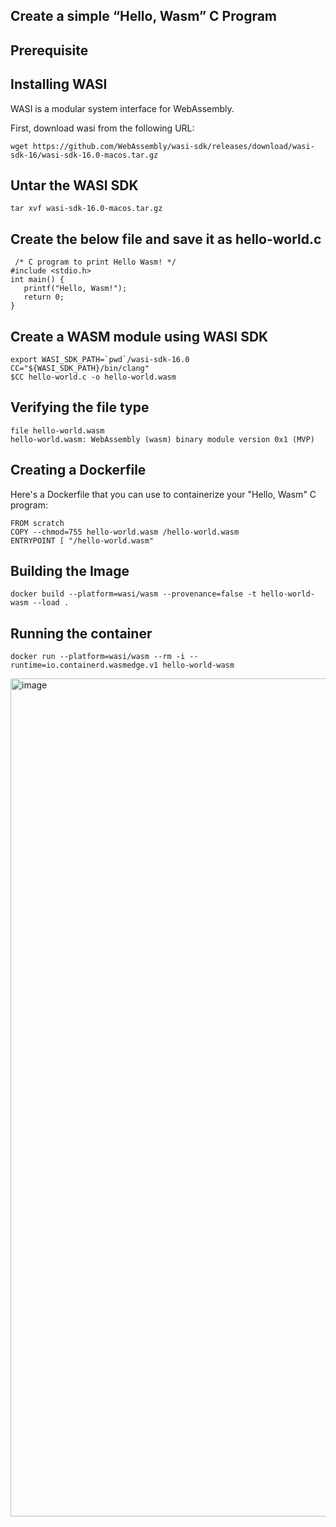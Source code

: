 ## Create a simple “Hello, Wasm” C Program

## Prerequisite

## Installing WASI

WASI is a modular system interface for WebAssembly.

First, download wasi from the following URL:

```
wget https://github.com/WebAssembly/wasi-sdk/releases/download/wasi-sdk-16/wasi-sdk-16.0-macos.tar.gz
```

## Untar the WASI SDK

```
tar xvf wasi-sdk-16.0-macos.tar.gz
```


## Create the below file and save it as hello-world.c

```
 /* C program to print Hello Wasm! */
#include <stdio.h>
int main() {
   printf("Hello, Wasm!");
   return 0;
}
```

## Create a WASM module using WASI SDK

```
export WASI_SDK_PATH=`pwd`/wasi-sdk-16.0
CC="${WASI_SDK_PATH}/bin/clang"
$CC hello-world.c -o hello-world.wasm
```


## Verifying the file type

```
file hello-world.wasm 
hello-world.wasm: WebAssembly (wasm) binary module version 0x1 (MVP)
```

## Creating a Dockerfile

Here's a Dockerfile that you can use to containerize your "Hello, Wasm" C program:

```
FROM scratch
COPY --chmod=755 hello-world.wasm /hello-world.wasm
ENTRYPOINT [ "/hello-world.wasm" 
```


## Building the Image

```
docker build --platform=wasi/wasm --provenance=false -t hello-world-wasm --load .
```

## Running the container

```
docker run --platform=wasi/wasm --rm -i --runtime=io.containerd.wasmedge.v1 hello-world-wasm
```

<img width="1341" alt="image" src="https://github.com/collabnix/wasmlabs/assets/34368930/f44a9c49-79d6-43b0-bcd2-ac8932686732">



